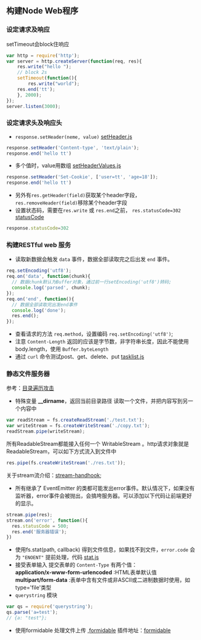## 构建Node Web程序
### 设定请求及响应
setTimeout会block住响应
```javascript
var http = require('http');
var server = http.createServer(function(req, res){
    res.write("hello ");
    // block 2s
    setTimeout(function(){
        res.write("world");
    res.end('tt');
    }, 2000);
});
server.listen(3000);
```
### 设定请求头及响应头
- <code>response.setHeader(neme, value)</code> [setHeader.js](./setHeader.js)
```javascript
response.setHeader('Content-type', 'text/plain');
response.end('hello tt')
```
- 多个值时，value用数组 [setHeaderValues.js](./setHeaderValues.js)
```javascript
response.setHeader('Set-Cookie', ['user=tt', 'age=18']);
response.end('hello tt')
```
- 另外有<code>res.getHeader(field)</code>获取某个header字段，<code>res.removeHeader(field)</code>移除某个header字段
- 设置状态码，需要在<code>res.write</code> 或 <code>res.end</code>之前， <code>res.statusCode=302</code> [statusCode](./statusCode.js)
```javascript
response.statusCode=302
```
### 构建RESTful web 服务
- 读取新数据会触发 <code>data</code> 事件，数据全部读取完之后出发 <code>end</code> 事件。
```javascript
req.setEncoding('utf8');
req.on('data', function(chunk){
  // 数据chunk默认为Buffer对象，通过前一行setEncoding('utf8')转码;
  console.log('parsed', chunk);
});
req.on('end', function(){
  // 数据全部读取完出发end事件
  console.log('done');
  res.end();
});
```
- 查看请求的方法 <code>req.method</code>，设置编码 <code>req.setEncoding('utf8')</code>;
- 注意 <code>Content-Length</code> 返回的应该是字节数，非字符串长度，因此不能使用body.length，使用 <code>Buffer.byteLength</code>
- 通过 <code>curl</code> 命令测试post、get、delete、put [tasklist.js](./tasklist.js)
### 静态文件服务器

参考：[目录遍历攻击](http://en.wikipedia.org/wiki/Directory_traversal_attack)
- 特殊变量 **__dirname**，返回当前目录路径
读取一个文件，并把内容写到另一个内容中
```javascript
var readStream = fs.createReadStream('./test.txt');
var writeStream = fs.createWriteStream('./copy.txt');
readStream.pipe(writeStream);
```
所有ReadableStream都能接入任何一个 WritableStream 。http请求对象就是ReadableStream，可以如下方式流入到文件中
```javascript
res.pipe(fs.createWriteStream('./res.txt'));
```
关于stream流介绍：[stream-handhook](https://github.com/substack/stream-handbook);
- 所有继承了 EventEmitter 的类都可能发出error事件。默认情况下，如果没有监听器，error事件会被抛出，会搞垮服务器。可以添加以下代码让前端更好的显示。
```javascript
stream.pipe(res);
stream.on('error', function(){
  res.statusCode = 500;
  res.end('服务器错误');
})
```
- 使用fs.stat(path, callback) 得到文件信息，如果找不到文件，<code>error.code</code> 会为 <code>"ENOENT"</code> 提前处理，代码 [stat.js](./stat.js)
- 接受表单输入
提交表单的 <code>Content-Type</code> 有两个值：    
**application/x-www-form-urlencoded** :HTML表单默认值    
**multipart/form-data** :表单中含有文件或非ASCII或二进制数据时使用，如type='file'类型   
- <code>querystring</code> 模块
```javascript
var qs = require('querystring');
qs.parse('a=test');
// {a: "test"};
```
- 使用formidable 处理文件上传 ,[formidable](./formidable/formidable.js)
插件地址：[formidable](https://github.com/felixge/node-formidable)
